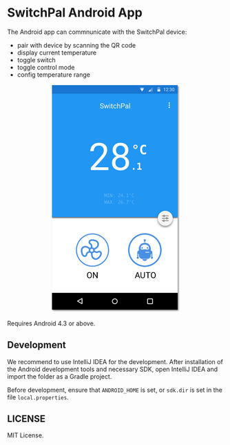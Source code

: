 # SwitchPal Android App

The Android app can commnunicate with the SwitchPal device:

- pair with device by scanning the QR code
- display current temperature
- toggle switch
- toggle control mode
- config temperature range

<p align="center">
  <img src="https://github.com/switchpal/Android/blob/master/screenshot/main.png?raw=true" alt="Screenshot" width=300>
</p>

Requires Android 4.3 or above.

## Development

We recommend to use IntelliJ IDEA for the development.
After installation of the Android development tools and necessary SDK,
  open IntelliJ IDEA and import the folder as a Gradle project.

Before development, ensure that `ANDROID_HOME` is set, or `sdk.dir` is set in the file `local.properties`.

## LICENSE

MIT License.

